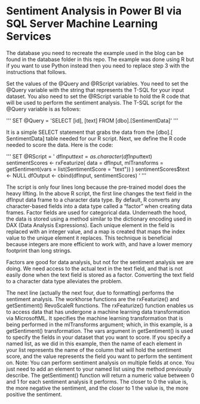 # Sentiment Analysis in Power BI via SQL Server Machine Learning Services 

The database you need to recreate the example used in the blog can be found in the database folder in this repo. The example was done using R but if you want to use Python instead then you need to replace step 3 with the instructions that follows.

Set the values of the @Query and @RScript variables. You need to set the @Query variable with the string that represents the T-SQL for your input dataset. You also need to set the @RScript variable to hold the R code that will be used to perform the sentiment analysis. The T-SQL script for the @Query variable is as follows:

'''
      SET @Query = 'SELECT [id], [text] FROM [dbo].[SentimentData]'
'''

It is a simple SELECT statement that grabs the data from the [dbo].[ SentimentData] table needed for our R script. Next, we define the R code needed to score the data. Here is the code:

'''
SET @RScript = '
              dfInput$text = as.character(dfInput$text)
              sentimentScores <- rxFeaturize(
                                       data = dfInput, 
                                       mlTransforms = getSentiment(vars = list(SentimentScore = "text"))
                                                  )
              sentimentScores$text <- NULL
              dfOutput <- cbind(dfInput, sentimentScores)
              ‘
'''

The script is only four lines long because the pre-trained model does the heavy lifting. In the above R script, the first line changes the text field in the dfInput data frame to a character data type. By default, R converts any character-based fields into a data type called a “factor” when creating data frames. Factor fields are used for categorical data. Underneath the hood, the data is stored using a method similar to the dictionary encoding used in DAX (Data Analysis Expressions). Each unique element in the field is replaced with an integer value, and a map is created that maps the index value to the unique element it replaces. This technique is beneficial because integers are more efficient to work with, and have a lower memory footprint than long strings.

Factors are good for data analysis, but not for the sentiment analysis we are doing. We need access to the actual text in the text field, and that is not easily done when the text field is stored as a factor. Converting the text field to a character data type alleviates the problem.

The next line (actually the next four, due to formatting) performs the sentiment analysis. The workhorse functions are the rxFeaturize() and getSentiment() RevoScaleR functions. The rxFeaturize() function enables us to access data that has undergone a machine learning data transformation via MicrosoftML. It specifies the machine learning transformation that is being performed in the mlTransforms argument; which, in this example, is a getSentiment() transformation. The vars argument in getSentiment() is used to specify the fields in your dataset that you want to score. If you specify a named list, as we did in this example, then the name of each element in your list represents the name of the column that will hold the sentiment score, and the value represents the field you want to perform the sentiment on. Note: You can perform sentiment analysis on multiple fields at once. You just need to add an element to your named list using the method previously describe. The getSentiment() function will return a numeric value between 0 and 1 for each sentiment analysis it performs. The closer to 0 the value is, the more negative the sentiment, and the closer to 1 the value is, the more positive the sentiment.

